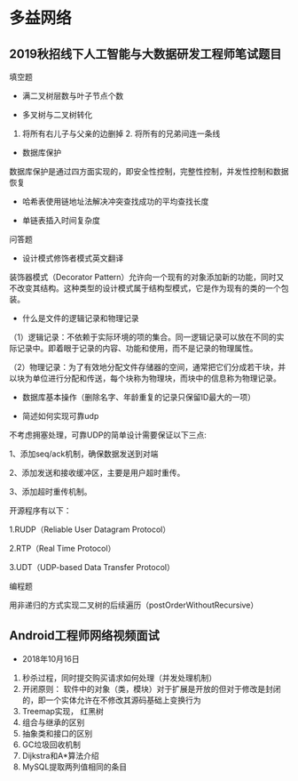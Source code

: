 # 多益网络

## 2019秋招线下人工智能与大数据研发工程师笔试题目

填空题
- 满二叉树层数与叶子节点个数

- 多叉树与二叉树转化

1. 将所有右儿子与父亲的边删掉 2. 将所有的兄弟间连一条线

- 数据库保护

数据库保护是通过四方面实现的，即安全性控制，完整性控制，并发性控制和数据恢复

- 哈希表使用链地址法解决冲突查找成功的平均查找长度

- 单链表插入时间复杂度

问答题
- 设计模式修饰者模式英文翻译

装饰器模式（Decorator Pattern）允许向一个现有的对象添加新的功能，同时又不改变其结构。这种类型的设计模式属于结构型模式，它是作为现有的类的一个包装。

- 什么是文件的逻辑记录和物理记录

（1）逻辑记录：不依赖于实际环境的项的集合。同一逻辑记录可以放在不同的实际记录中。即着眼于记录的内容、功能和使用，而不是记录的物理属性。

（2）物理记录：为了有效地分配文件存储器的空间，通常把它们分成若干块，并以块为单位进行分配和传送，每个块称为物理块，而块中的信息称为物理记录。

- 数据库基本操作（删除名字、年龄重复的记录只保留ID最大的一项）

- 简述如何实现可靠udp

不考虑拥塞处理，可靠UDP的简单设计需要保证以下三点:

1、添加seq/ack机制，确保数据发送到对端

2、添加发送和接收缓冲区，主要是用户超时重传。

3、添加超时重传机制。

开源程序有以下：

1.RUDP（Reliable User Datagram Protocol）

2.RTP（Real Time Protocol）

3.UDT（UDP-based Data Transfer Protocol）

编程题

用非递归的方式实现二叉树的后续遍历（postOrderWithoutRecursive）

## Android工程师网络视频面试

- 2018年10月16日

1. 秒杀过程，同时提交购买请求如何处理（并发处理机制）
2. 开闭原则： 软件中的对象（类，模块）对于扩展是开放的但对于修改是封闭的，即一个实体允许在不修改其源码基础上变换行为
3. Treemap实现， 红黑树
4. 组合与继承的区别
5. 抽象类和接口的区别
6. GC垃圾回收机制
7. Dijkstra和A*算法介绍
8. MySQL提取两列值相同的条目



